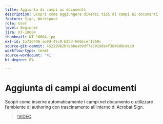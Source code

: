 ```yaml
---
title: Aggiunta di campi ai documenti
description: Scopri come aggiungere diversi tipi di campi ai documenti
feature: Sign, Workspace
role: User
level: Beginner
jira: KT-10604
thumbnail: KT-10604.jpg
exl-id: 1a736446-ae0d-45c0-b253-666bcef1559c
source-git-commit: 452299b2b786beab9df7a5019da4f3840d9cdec9
workflow-type: tm+mt
source-wordcount: '41'
ht-degree: 0%

---
```


# Aggiunta di campi ai documenti

Scopri come inserire automaticamente i campi nel documento o utilizzare l’ambiente di authoring con trascinamento all’interno di Acrobat Sign.

>[!VIDEO](https://video.tv.adobe.com/v/3425292?quality=12&learn=on&hidetitle=true&captions=ita)
